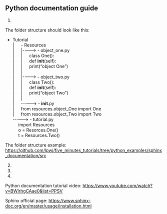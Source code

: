 ## Python documentation guide
1. 

The folder structure should look like this:

 - Tutorial <br />
| &emsp;	 - Resources <br />
| &emsp;	|---->	- object_one.py <br />
| &emsp;	| &emsp;		class One(): <br />
| &emsp;	| &emsp;		def __init__(self): <br />
| &emsp;	| &emsp;		print(“object One”) <br />
| &emsp; |<br />
| &emsp;	|---->	- object_two.py <br />
| &emsp;	| &emsp;		class Two(): <br />
| &emsp;	| &emsp;		def __init__(self): <br />
| &emsp;	| &emsp;		print(“object Two”) <br />
| &emsp; |<br />
| &emsp;	----->	- __init__.py <br />
| &emsp;			from resources.object_One import One <br />
| &emsp;			from resources.object_Two import Two <br />
----->	- tutorial.py <br />
  &emsp;	import Resources <br />
  &emsp;	o = Resorces.One() <br />
  &emsp;	t = Resources.Two()		
		
The folder structure example: https://github.com/lpwj/five_minutes_tutorials/tree/python_examples/sphinx_documentation/src

2.

3.

4.


Python documentation tutorial video: https://www.youtube.com/watch?v=BWIrhgCAae0&list=PPSV

Sphinx official page: https://www.sphinx-doc.org/en/master/usage/installation.html
